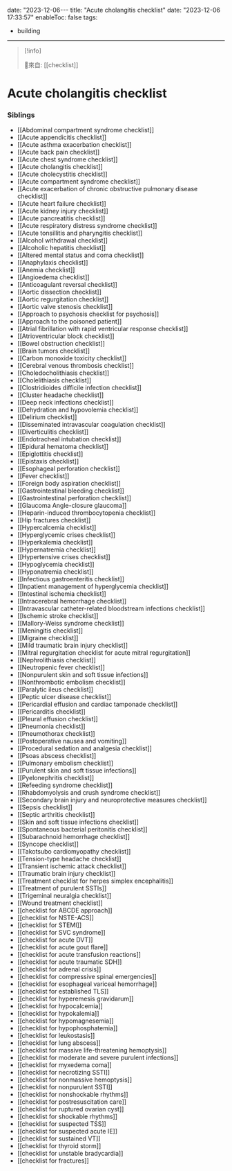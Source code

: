 date: "2023-12-06---
title: "Acute cholangitis checklist"
date: "2023-12-06 17:33:57"
enableToc: false
tags:
  - building
---
> [!info]
>
> 🌱來自: [[checklist]]
# Acute cholangitis checklist
<!-- ✖ 無量空處 ✖ -->
### Siblings
- [[Abdominal compartment syndrome checklist]]
- [[Acute appendicitis checklist]]
- [[Acute asthma exacerbation checklist]]
- [[Acute back pain checklist]]
- [[Acute chest syndrome checklist]]
- [[Acute cholangitis checklist]]
- [[Acute cholecystitis checklist]]
- [[Acute compartment syndrome checklist]]
- [[Acute exacerbation of chronic obstructive pulmonary disease checklist]]
- [[Acute heart failure checklist]]
- [[Acute kidney injury checklist]]
- [[Acute pancreatitis checklist]]
- [[Acute respiratory distress syndrome checklist]]
- [[Acute tonsillitis and pharyngitis checklist]]
- [[Alcohol withdrawal checklist]]
- [[Alcoholic hepatitis checklist]]
- [[Altered mental status and coma checklist]]
- [[Anaphylaxis checklist]]
- [[Anemia checklist]]
- [[Angioedema checklist]]
- [[Anticoagulant reversal checklist]]
- [[Aortic dissection checklist]]
- [[Aortic regurgitation checklist]]
- [[Aortic valve stenosis checklist]]
- [[Approach to psychosis checklist for psychosis]]
- [[Approach to the poisoned patient]]
- [[Atrial fibrillation with rapid ventricular response checklist]]
- [[Atrioventricular block checklist]]
- [[Bowel obstruction checklist]]
- [[Brain tumors checklist]]
- [[Carbon monoxide toxicity checklist]]
- [[Cerebral venous thrombosis checklist]]
- [[Choledocholithiasis checklist]]
- [[Cholelithiasis checklist]]
- [[Clostridioides difficile infection checklist]]
- [[Cluster headache checklist]]
- [[Deep neck infections checklist]]
- [[Dehydration and hypovolemia checklist]]
- [[Delirium checklist]]
- [[Disseminated intravascular coagulation checklist]]
- [[Diverticulitis checklist]]
- [[Endotracheal intubation checklist]]
- [[Epidural hematoma checklist]]
- [[Epiglottitis checklist]]
- [[Epistaxis checklist]]
- [[Esophageal perforation checklist]]
- [[Fever checklist]]
- [[Foreign body aspiration checklist]]
- [[Gastrointestinal bleeding checklist]]
- [[Gastrointestinal perforation checklist]]
- [[Glaucoma Angle-closure glaucoma]]
- [[Heparin-induced thrombocytopenia checklist]]
- [[Hip fractures checklist]]
- [[Hypercalcemia checklist]]
- [[Hyperglycemic crises checklist]]
- [[Hyperkalemia checklist]]
- [[Hypernatremia checklist]]
- [[Hypertensive crises checklist]]
- [[Hypoglycemia checklist]]
- [[Hyponatremia checklist]]
- [[Infectious gastroenteritis checklist]]
- [[Inpatient management of hyperglycemia checklist]]
- [[Intestinal ischemia checklist]]
- [[Intracerebral hemorrhage checklist]]
- [[Intravascular catheter-related bloodstream infections checklist]]
- [[Ischemic stroke checklist]]
- [[Mallory-Weiss syndrome checklist]]
- [[Meningitis checklist]]
- [[Migraine checklist]]
- [[Mild traumatic brain injury checklist]]
- [[Mitral regurgitation checklist for acute mitral regurgitation]]
- [[Nephrolithiasis checklist]]
- [[Neutropenic fever checklist]]
- [[Nonpurulent skin and soft tissue infections]]
- [[Nonthrombotic embolism checklist]]
- [[Paralytic ileus checklist]]
- [[Peptic ulcer disease checklist]]
- [[Pericardial effusion and cardiac tamponade checklist]]
- [[Pericarditis checklist]]
- [[Pleural effusion checklist]]
- [[Pneumonia checklist]]
- [[Pneumothorax checklist]]
- [[Postoperative nausea and vomiting]]
- [[Procedural sedation and analgesia checklist]]
- [[Psoas abscess checklist]]
- [[Pulmonary embolism checklist]]
- [[Purulent skin and soft tissue infections]]
- [[Pyelonephritis checklist]]
- [[Refeeding syndrome checklist]]
- [[Rhabdomyolysis and crush syndrome checklist]]
- [[Secondary brain injury and neuroprotective measures checklist]]
- [[Sepsis checklist]]
- [[Septic arthritis checklist]]
- [[Skin and soft tissue infections checklist]]
- [[Spontaneous bacterial peritonitis checklist]]
- [[Subarachnoid hemorrhage checklist]]
- [[Syncope checklist]]
- [[Takotsubo cardiomyopathy checklist]]
- [[Tension-type headache checklist]]
- [[Transient ischemic attack checklist]]
- [[Traumatic brain injury checklist]]
- [[Treatment checklist for herpes simplex encephalitis]]
- [[Treatment of purulent SSTIs]]
- [[Trigeminal neuralgia checklist]]
- [[Wound treatment checklist]]
- [[checklist for ABCDE approach]]
- [[checklist for NSTE-ACS]]
- [[checklist for STEMI]]
- [[checklist for SVC syndrome]]
- [[checklist for acute DVT]]
- [[checklist for acute gout flare]]
- [[checklist for acute transfusion reactions]]
- [[checklist for acute traumatic SDH]]
- [[checklist for adrenal crisis]]
- [[checklist for compressive spinal emergencies]]
- [[checklist for esophageal variceal hemorrhage]]
- [[checklist for established TLS]]
- [[checklist for hyperemesis gravidarum]]
- [[checklist for hypocalcemia]]
- [[checklist for hypokalemia]]
- [[checklist for hypomagnesemia]]
- [[checklist for hypophosphatemia]]
- [[checklist for leukostasis]]
- [[checklist for lung abscess]]
- [[checklist for massive life-threatening hemoptysis]]
- [[checklist for moderate and severe purulent infections]]
- [[checklist for myxedema coma]]
- [[checklist for necrotizing SSTI]]
- [[checklist for nonmassive hemoptysis]]
- [[checklist for nonpurulent SSTI]]
- [[checklist for nonshockable rhythms]]
- [[checklist for postresuscitation care]]
- [[checklist for ruptured ovarian cyst]]
- [[checklist for shockable rhythms]]
- [[checklist for suspected TSS]]
- [[checklist for suspected acute IE]]
- [[checklist for sustained VT]]
- [[checklist for thyroid storm]]
- [[checklist for unstable bradycardia]]
- [[checklist for fractures]]
